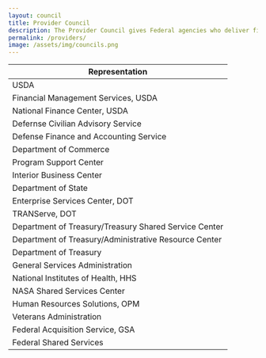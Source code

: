 ```yaml
---
layout: council
title: Provider Council
description: The Provider Council gives Federal agencies who deliver financial management, human resources, acquisition, travel grants management, and the IT a voice in the development of the shared services ecosystem.   
permalink: /providers/
image: /assets/img/councils.png
---
```

| Representation     | 
| ------------- |
| USDA    |  
| Financial Management Services, USDA      |  
| National Finance Center, USDA |   
| Defernse Civilian Advisory Service | 
| Defense Finance and Accounting Service | 
| Department of Commerce |   
| Program Support Center |  
| Interior Business Center | 
| Department of State | 
| Enterprise Services Center, DOT |   
| TRANServe, DOT | 
| Department of Treasury/Treasury Shared Service Center | 
| Department of Treasury/Administrative Resource Center | 
| Department of Treasury | 
| General Services Administration | 
| National Institutes of Health, HHS |
| NASA Shared Services Center |   
| Human Resources Solutions, OPM |  
| Veterans Administration |  
| Federal Acquisition Service, GSA | 
| Federal Shared Services |  

<!--p>*The Provider Council Co-Chairs serve on the SSGB. They will bring forth recommendations and issues that surface in the Provider Council meetings for consideration to the SSGB.</p-->
